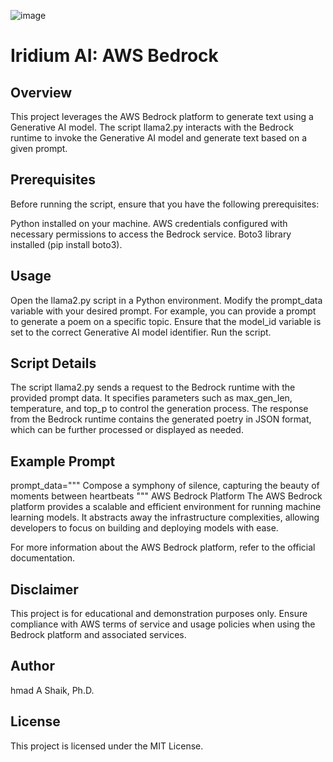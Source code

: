 ![image](https://github.com/ahmadalis2016/Iridium-AI-Image-Analysis/assets/130319416/3590b637-b72a-4a41-86ba-a556e9c22016)

# Iridium AI: AWS Bedrock


## Overview
This project leverages the AWS Bedrock platform to generate text using a Generative AI model. The script llama2.py interacts with the Bedrock runtime to invoke the Generative AI model and generate text based on a given prompt.

## Prerequisites
Before running the script, ensure that you have the following prerequisites:

Python installed on your machine.
AWS credentials configured with necessary permissions to access the Bedrock service.
Boto3 library installed (pip install boto3).
## Usage
Open the llama2.py script in a Python environment.
Modify the prompt_data variable with your desired prompt. For example, you can provide a prompt to generate a poem on a specific topic.
Ensure that the model_id variable is set to the correct Generative AI model identifier.
Run the script.
## Script Details
The script llama2.py sends a request to the Bedrock runtime with the provided prompt data.
It specifies parameters such as max_gen_len, temperature, and top_p to control the generation process.
The response from the Bedrock runtime contains the generated poetry in JSON format, which can be further processed or displayed as needed.

## Example Prompt

prompt_data="""
Compose a symphony of silence, capturing the beauty of moments between heartbeats
"""
AWS Bedrock Platform
The AWS Bedrock platform provides a scalable and efficient environment for running machine learning models. It abstracts away the infrastructure complexities, allowing developers to focus on building and deploying models with ease.

For more information about the AWS Bedrock platform, refer to the official documentation.

## Disclaimer
This project is for educational and demonstration purposes only. Ensure compliance with AWS terms of service and usage policies when using the Bedrock platform and associated services.

## Author
hmad A Shaik, Ph.D.
## License
This project is licensed under the MIT License.